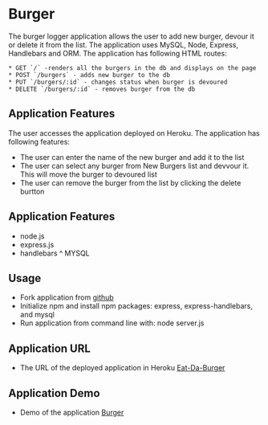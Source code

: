 # Burger

The burger logger application allows the user to add new burger, devour it or delete it from the list. 
The application uses MySQL, Node, Express, Handlebars and ORM. The application has following HTML routes:

    * GET `/` -renders all the burgers in the db and displays on the page
    * POST `/burgers` - adds new burger to the db
    * PUT `/burgers/:id` - changes status when burger is devoured
    * DELETE `/burgers/:id` - removes burger from the db
## Application Features

The user accesses the application deployed on Heroku. The application has following features:
  * The user can enter the name of the new burger and add it to the list
  * The user can select any burger from New Burgers list and devvour it. This will move the burger to devoured list
  * The user can remove the burger from the list by clicking the delete burtton
## Application Features
  * node.js
  * express.js
  * handlebars
  ^ MYSQL
## Usage
  * Fork application from [github](https://github.com/asheth22/Burger/tree/main/public/assets)
  * Initialize npm and install npm packages: express, express-handlebars, and mysql
  * Run application from command line with: node server.js

 ## Application URL

* The URL of the deployed application in Heroku [Eat-Da-Burger]( )

## Application Demo

* Demo of the application [Burger](https://github.com/asheth22/Burger/tree/main/public/assets/Burger.gif )


